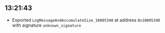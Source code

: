 
## 13:21:43
- Exported `LogMessageAndAccumulateSize_10005340` at address `0x10005340` with signature `unknown_signature`
